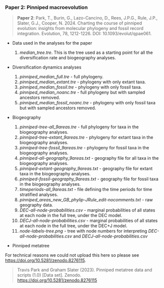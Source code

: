 ### **Paper 2**: Pinniped macroevolution

> **Paper 2**: Park, T., Burin, G., Lazo-Cancino, D., Rees, J.P.G., Rule, J.P., Slater, G.J., Cooper, N. 2024. Charting the course of pinniped evolution: insights from molecular phylogeny and fossil record integration. Evolution, 78, 1212-1226. DOI: 10.1093/evolut/qpae061. 

- Data used in the analyses for the paper
    1. *median_tree.tre*. This is the tree used as a starting point for all the diversification rate and biogeography analyses.

- Diversification dynamics analyses
    1. *pinniped_median_full.tre* - full phylogeny.
    1. *pinniped_median_extant.tre* - phylogeny with only extant taxa.  
    1. *pinniped_median_fossil.tre* - phylogeny with only fossil taxa.
    1. *pinniped_median_noanc.tre* - full phylogeny but with sampled ancestors removed.
    1. *pinniped_median_fossil_noanc.tre* - phylogeny with only fossil taxa but with sampled ancestors removed.

- Biogeography
    1. *pinniped-tree-all_9areas.tre* - full phylogeny for taxa in the biogeography analyses.       
    1. *pinniped-tree-extant_9areas.tre* - phylogeny for extant taxa in the biogeography analyses.
    1. *pinniped-tree-fossil_9areas.tre* - phylogeny for fossil taxa in the biogeography analyses.
    1. *pinniped-all-geography_9areas.txt* - geography file for all taxa in the biogeography analyses.
    1. *pinniped-extant-geography_9areas.txt* - geography file for extant taxa in the biogeography analyses.
    1. *pinniped-fossil-geography_9areas.txt* - geography file for fossil taxa in the biogeography analyses.
    1. *timeperiods-all_9areas.txt* - file defining the time periods for time stratified analyses.
    1. *pinniped_areas_new_GB_phylip-JRule_edit-nocomments.txt* - raw geography data.
    1. *DEC-all-node-probabilities.csv* - marginal probabilities of all states at each node in the full tree, under the DEC model.
    1. *DECJ-all-node-probabilities.csv* - marginal probabilities of all states at each node in the full tree, under the DEC+J model.
    1. *node-labels-tree.png* - tree with node numbers for interpreting *DEC-all-node-probabilities.csv* and *DECJ-all-node-probabilities.csv*

- Pinniped metatree

For technical reasons we could not upload this here so please see https://doi.org/10.5281/zenodo.8276115.

>  Travis Park and Graham Slater (2023). Pinniped metatree data and scripts (1.0) [Data set]. Zenodo. https://doi.org/10.5281/zenodo.8276115
